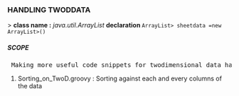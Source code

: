 <h3>HANDLING TWODDATA </h3>
> <b>class name :</b> <i> java.util.ArrayList</i>
<b> declaration </b> <code>ArrayList<ArrayList<Object>> sheetdata =new ArrayList<ArrayList<Object>>()</code>
<h5>SCOPE </h5>
<pre> Making more useful code snippets for twodimensional data handling, Matrix operations and data extraction. </pre>
<ol>
<li>Sorting_on_TwoD.groovy : Sorting against each and every columns of the data
</ol>
